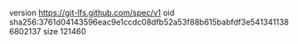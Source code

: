 version https://git-lfs.github.com/spec/v1
oid sha256:3761d04143596eac9e1ccdc08dfb52a53f88b615babfdf3e5413411386802137
size 121460
